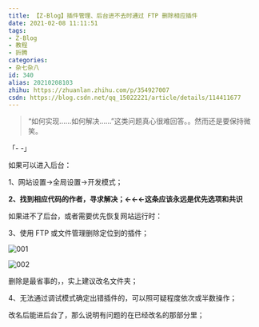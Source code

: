 ```yaml
---
title: 【Z-Blog】插件管理、后台进不去时通过 FTP 删除相应插件
date: 2021-02-08 11:11:51
tags:
- Z-Blog
- 教程
- 折腾
categories:
- 杂七杂八
id: 340
alias: 20210208103
zhihu: https://zhuanlan.zhihu.com/p/354927007
csdn: https://blog.csdn.net/qq_15022221/article/details/114411677
---
```


> “如何实现……如何解决……”这类问题真心很难回答。。然而还是要保持微笑。

「- -」

如果可以进入后台：

1、网站设置→全局设置→开发模式；

<!--more-->

**2、找到相应代码的作者，寻求解决；←←←这条应该永远是优先选项和共识**

如果进不了后台，或者需要优先恢复网站运行时：

3、使用 FTP 或文件管理删除定位到的插件；

![001](https://i.loli.net/2021/02/08/iSUrz9MLQNBDKtj.png "001")

![002](https://i.loli.net/2021/02/08/nh8gQRbMUOEDNlo.png "002")

删除是最省事的，，实上建议改名文件夹；

4、无法通过调试模式确定出错插件的，可以照可疑程度依次或半数操作；

改名后能进后台了，那么说明有问题的在已经改名的那部分里；
